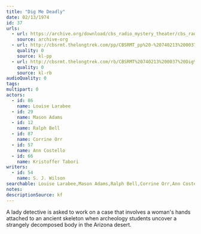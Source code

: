 ```yaml
---
title: "Dig Me Deadly"
date: 02/13/1974
id: 37
urls: 
  - url: https://archive.org/download/cbs_radio_mystery_theater/cbs_radio_mystery_theater-0001-0050.zip/cbs_radio_mystery_theater-0001-0050%2Fcbsrmt_0037_dig_me_deadly.mp3
    source: archive-org
  - url: http://cbsrmt.thelongtrek.com/pp/CBSRMT_pp%20-%20740213%200037%20Dig%20Me%20Deadly.mp3
    quality: 0
    source: kl-pp
  - url: http://cbsrmt.thelongtrek.com/rb/CBSRMT%20740213%200037%20Dig%20Me%20Deadly_wbbm_rb.mp3
    quality: 0
    source: kl-rb
audioQuality: 0
tags: 
multipart: 0
actors:  
  - id: 86
    name: Louise Larabee  
  - id: 29
    name: Mason Adams  
  - id: 12
    name: Ralph Bell  
  - id: 87
    name: Corrine Orr  
  - id: 57
    name: Ann Costello  
  - id: 66
    name: Kristoffer Tabori
writers:  
  - id: 54
    name: S. J. Wilson
searchable: Louise Larabee,Mason Adams,Ralph Bell,Corrine Orr,Ann Costello,Kristoffer Tabori S. J. Wilson
notes: 
descriptionSource: kf
---
```

A lady detective is asked to work on a case that involves a woman's hands attached to an ancient skeleton when archeology students uncover a strangely decomposed body in the Arizona desert.